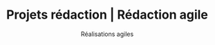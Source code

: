 ---
title: Projets rédaction | Rédaction agile
description: >-
  Un service de rédaction bonifié qui s’adapte à votre réalité. Découvrir les projets de rédaction agile.
titre: "Projets"
subtitle: "Réalisations agiles"
image: 
draft: false
noindex: true
---